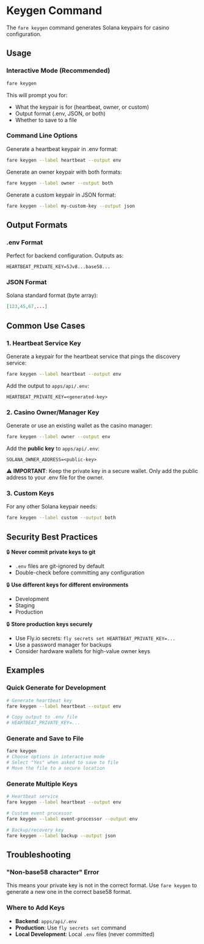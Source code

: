 # Keygen Command

The `fare keygen` command generates Solana keypairs for casino configuration.

## Usage

### Interactive Mode (Recommended)
```bash
fare keygen
```

This will prompt you for:
- What the keypair is for (heartbeat, owner, or custom)
- Output format (.env, JSON, or both)
- Whether to save to a file

### Command Line Options

Generate a heartbeat keypair in .env format:
```bash
fare keygen --label heartbeat --output env
```

Generate an owner keypair with both formats:
```bash
fare keygen --label owner --output both
```

Generate a custom keypair in JSON format:
```bash
fare keygen --label my-custom-key --output json
```

## Output Formats

### .env Format
Perfect for backend configuration. Outputs as:
```
HEARTBEAT_PRIVATE_KEY=5Jv8...base58...
```

### JSON Format  
Solana standard format (byte array):
```json
[123,45,67,...]
```

## Common Use Cases

### 1. Heartbeat Service Key
Generate a keypair for the heartbeat service that pings the discovery service:

```bash
fare keygen --label heartbeat --output env
```

Add the output to `apps/api/.env`:
```env
HEARTBEAT_PRIVATE_KEY=<generated-key>
```

### 2. Casino Owner/Manager Key
Generate or use an existing wallet as the casino manager:

```bash
fare keygen --label owner --output env
```

Add the **public key** to `apps/api/.env`:
```env
SOLANA_OWNER_ADDRESS=<public-key>
```

⚠️ **IMPORTANT**: Keep the private key in a secure wallet. Only add the public address to your .env file for the owner.

### 3. Custom Keys
For any other Solana keypair needs:

```bash
fare keygen --label custom --output both
```

## Security Best Practices

🔒 **Never commit private keys to git**
- `.env` files are git-ignored by default
- Double-check before committing any configuration

🔒 **Use different keys for different environments**
- Development
- Staging  
- Production

🔒 **Store production keys securely**
- Use Fly.io secrets: `fly secrets set HEARTBEAT_PRIVATE_KEY=...`
- Use a password manager for backups
- Consider hardware wallets for high-value owner keys

## Examples

### Quick Generate for Development
```bash
# Generate heartbeat key
fare keygen --label heartbeat --output env

# Copy output to .env file
# HEARTBEAT_PRIVATE_KEY=...
```

### Generate and Save to File
```bash
fare keygen
# Choose options in interactive mode
# Select "Yes" when asked to save to file
# Move the file to a secure location
```

### Generate Multiple Keys
```bash
# Heartbeat service
fare keygen --label heartbeat --output env

# Custom event processor
fare keygen --label event-processor --output env

# Backup/recovery key  
fare keygen --label backup --output json
```

## Troubleshooting

### "Non-base58 character" Error
This means your private key is not in the correct format. Use `fare keygen` to generate a new one in the correct base58 format.

### Where to Add Keys
- **Backend**: `apps/api/.env`
- **Production**: Use `fly secrets set` command
- **Local Development**: Local `.env` files (never committed)

